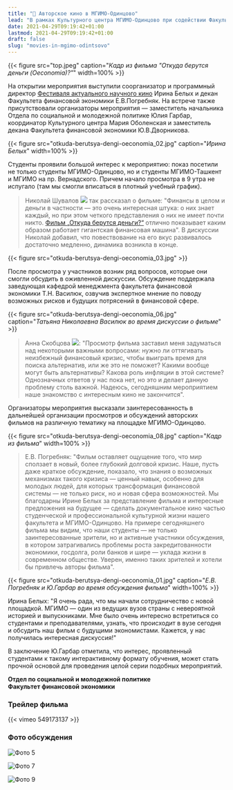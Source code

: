 ```yaml
---
title: "🎦 Авторское кино в МГИМО-Одинцово"
lead: "В рамках Культурного центра МГИМО-Одинцово при содействии Факультета финансовой экономики и организаторов Фестиваля актуального научного кино 20 апреля состоялся показ авторского фильма немецкого режиссера Кармен Лосманн "Откуда берутся деньги (Oeconomia)?""
date: 2021-04-29T09:19:42+01:00
lastmod: 2021-04-29T09:19:42+01:00
draft: false
slug: "movies-in-mgimo-odintsovo"
---
```


[econ]: /program/undergrad/economics
[management]: /program/undergrad/management
[itmb]: /program/undergrad/itmb

{{< figure src="top.jpeg" caption="<em>Кадр из фильма "Откуда берутся деньги (Oeconomia)?"</em>" width=100% >}}

На открытии мероприятия выступили соорганизатор и программный директор [Фестиваля актуального научного кино](https://web.facebook.com/csffest/) Ирина Белых и декан Факультета финансовой экономики Е.В.Погребняк. На встрече также присутствовали организаторы мероприятия — заместитель начальника Отдела по социальной и молодежной политике Юлия Гарбар, координатор Культурного центра Мария Оболенская и заместитель декана Факультета финансовой экономики Ю.В.Дворникова.

{{< figure src="otkuda-berutsya-dengi-oeconomia_02.jpg" caption="<em>Ирина Белых</em>" width=100% >}}

Студенты проявили большой интерес к мероприятию: показ посетили не только студенты МГИМО-Одинцово, но и студенты МГИМО-Ташкент и МГИМО на пр. Вернадского.
Причем начало просмотра в 9 утра не испугало (там мы смогли вписаться в плотный учебный график).

> Николай Шувалов [![](https://img.shields.io/badge/ИТМБ-2022-blue)][itmb] так рассказал о фильме: "Финансы в целом и деньги в частности — это очень интересная штука: о них знает каждый, но при этом четкого представления о них не имеет почти никто. [Фильм „Откуда берутся деньги?“](https://dnk.csff.ru/films/view?id=113) отлично показывает каким образом работает гигантская финансовая машина". В дискуссии Николай добавил, что повествование на его вкус развивалось достаточно медленно, динамика возникла в конце.

{{< figure src="otkuda-berutsya-dengi-oeconomia_03.jpg" >}}

После просмотра у участников возник ряд вопросов, которые они смогли обсудить в оживленной дискуссии. Обсуждение поддержала заведующая кафедрой менеджмента факультета финансовой экономики Т.Н. Василюк, озвучив экспертное мнение по поводу возможных рисков и будущих потрясений в финансовой сфере.

{{< figure src="otkuda-berutsya-dengi-oeconomia_06.jpg" caption="<em>Татьяна Николаевна Василюк во время дискуссии о фильме</em>" >}}

> Анна Скобцова [![](https://img.shields.io/badge/ФМ-2024-blue)][management]: "Просмотр фильма заставил меня задуматься над некоторыми важными вопросами: нужно ли оттягивать неизбежный финансовый кризис, чтобы выиграть время для поиска альтернатив, или же это не поможет? Какими вообще могут быть альтернативы? Какова роль инфляции в этой системе? Однозначных ответов у нас пока нет, но это и делает данную проблему столь важной. Надеюсь, сегодняшним мероприятием наше знакомство с интересным кино не закончится".

Организаторы мероприятия высказали заинтересованность в дальнейшей организации просмотров и обсуждений авторских фильмов на различную тематику на площадке МГИМО-Одинцово.

{{< figure src="otkuda-berutsya-dengi-oeconomia_08.jpg" caption="<em>Кадр из фильма</em>" width=100% >}}

> Е.В. Погребняк: "Фильм оставляет ощущение того, что мир сползает в новый, более глубокий долговой кризис. Наше, пусть даже краткое обсуждение, показало, что знания о возможных механизмах такого кризиса — ценный навык, особенно для молодых людей, для которых трансформация финансовой системы — не только риск, но и новая сфера возможностей. Мы благодарны Ирине Белых за представление фильма и интересные предложения на будущее — сделать документальное кино частью студенческой и профессиональной культурной жизни нашего факультета и МГИМО-Одинцово. На примере сегодняшнего фильма мы видим, что наши студенты — не только заинтересованные зрители, но и активные участники обсуждения, в котором затрагивались проблемы роста закредитованности экономики, госдолга, роли банков и шире — уклада жизни в современном обществе. Уверен, именно таких зрителей и хотели бы привлечь авторы фильма".

{{< figure src="otkuda-berutsya-dengi-oeconomia_01.jpg" caption="<em>Е.В. Погребняк и Ю.Гарбар во время обсуждения фильма</em>" width=100% >}}

Ирина Белых: "Я очень рада, что мы начали сотрудничество с новой площадкой. МГИМО — один из ведущих вузов страны с невероятной историей и выпускниками. Мне было очень интересно встретиться со студентами и преподавателями, узнать, что происходит в вузе сегодня и обсудить наш фильм с будущими экономистами. Кажется, у нас получилась интересная дискуссия!"

В заключение Ю.Гарбар отметила, что интерес, проявленный студентами к такому интерактивному формату обучения, может стать прочной основой для проведения целой серии подобных мероприятий.

**Отдел по социальной и молодежной политике**  
**Факультет финансовой экономики**

### Трейлер фильма

{{< vimeo 549173137 >}}

### Фото обсуждения

![Фото 5](otkuda-berutsya-dengi-oeconomia_05.jpg)

![Фото 7](otkuda-berutsya-dengi-oeconomia_07.jpg)

![Фото 9](otkuda-berutsya-dengi-oeconomia_09.jpg)
